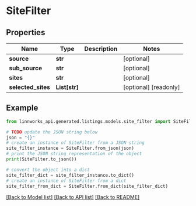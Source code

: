 # SiteFilter


## Properties

Name | Type | Description | Notes
------------ | ------------- | ------------- | -------------
**source** | **str** |  | [optional] 
**sub_source** | **str** |  | [optional] 
**sites** | **str** |  | [optional] 
**selected_sites** | **List[str]** |  | [optional] [readonly] 

## Example

```python
from linnworks_api.generated.listings.models.site_filter import SiteFilter

# TODO update the JSON string below
json = "{}"
# create an instance of SiteFilter from a JSON string
site_filter_instance = SiteFilter.from_json(json)
# print the JSON string representation of the object
print(SiteFilter.to_json())

# convert the object into a dict
site_filter_dict = site_filter_instance.to_dict()
# create an instance of SiteFilter from a dict
site_filter_from_dict = SiteFilter.from_dict(site_filter_dict)
```
[[Back to Model list]](../README.md#documentation-for-models) [[Back to API list]](../README.md#documentation-for-api-endpoints) [[Back to README]](../README.md)


